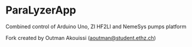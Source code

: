 # ParaLyzerApp
Combined control of Arduino Uno, ZI HF2LI and NemeSys pumps platform

Fork created by Outman Akouissi (aoutman@student.ethz.ch)
